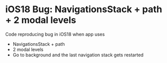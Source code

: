 # iOS18 Bug: NavigationsStack + path + 2 modal levels 

Code reproducing bug in iOS18 when app uses 
  - NavigationsStack + path
  - 2 modal levels
  - Go to background and the last navigation stack gets restarted

